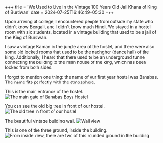 +++
title = 'We Used to Live in the Vintage 100 Years Old Jail Khana of King of Burdwan'
date = 2024-07-25T16:46:49+05:30
+++

Upon arriving at college, I encountered people from outside my state who didn't know Bengali, and I didn't know much Hindi. We stayed in a hostel room with six students, located in a vintage building that used to be a jail of the King of Burdwan. 

I saw a vintage Kaman in the jungle area of the hostel, and there were also some old locked rooms that used to be the nachghor (dance hall) of the king. Additionally, I heard that there used to be an underground tunnel connecting the building to the main house of the king, which has been locked from both sides.

I forgot to mention one thing: the name of our first year hostel was Banabas. The name fits perfectly with the atmosphere.

This is the main entrance of the hostel.
![The main gate of Banabas Boys Hostel](/img/banabas/banabas.jpg)


You can see the old big tree in front of our hostel.
![The old tree in front of our hostel](/img/banabas/banabas1.jpg)


The beautiful vintage building wall.
![Wall view](/img/banabas/banabas2.jpg)


This is one of the three ground, inside the building. 
![From inside view, there are two of this rounded ground in the building](/img/banabas/banabas3.jpg)
